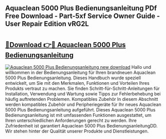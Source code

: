 ## Aquaclean 5000 Plus Bedienungsanleitung PDf Free Download - Part-5xf Service Owner Guide - User Repair Edition vRG2L

# <h2><a href="http://df5t00w.blite.top/?on=Aquaclean+5000+Plus+Bedienungsanleitung">🔗Download 👉🔴 Aquaclean 5000 Plus Bedienungsanleitung</a></h2>

[![Aquaclean 5000 Plus Bedienungsanleitung new download](https://i.imgur.com/lujVjoI.png)](http://df5t00w.blite.top/?on=Aquaclean+5000+Plus+Bedienungsanleitung)
Hallo und willkommen in der Bedienungsanleitung für Ihren brandneuen Aquaclean 5000 Plus Bedienungsanleitung. Dieses Handbuch wurde speziell entwickelt, um Sie mit den Merkmalen, Funktionen und Vorteilen Ihres Produkts vertraut zu machen. Sie finden Schritt-für-Schritt-Anleitungen für Installation, Verwendung und Wartung sowie Tipps zur Fehlerbehebung bei häufig auftretenden Problemen. Kompatibles Zubehör In diesem Abschnitt werden kompatibles Zubehör und Peripheriegeräte für Ihr neues Aquaclean 5000 Plus Bedienungsanleitung aufgeführt. Dieses Aquaclean 5000 Plus Bedienungsanleitung ist mit umfassenden Funktionen ausgestattet, um Ihren unterschiedlichen Anforderungen gerecht zu werden. Ihre Zufriedenheit ist garantiert Aquaclean 5000 Plus BedienungsanleitungDD. Wir stehen hinter der Qualität unserer Produkte und Dienstleistungen.

